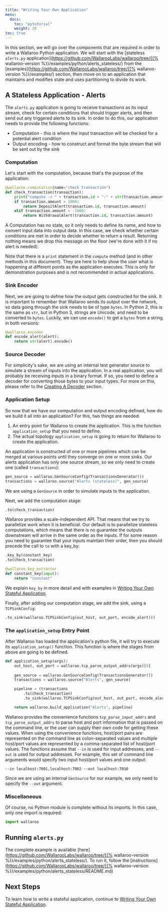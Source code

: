```yaml
---
title: "Writing Your Own Application"
menu:
  docs:
    toc: "pytutorial"
    weight: 20
toc: true
---
```

In this section, we will go over the components that are required in order to write a Wallaroo Python application. We will start with the [stateless `alerts.py` application](https://github.com/WallarooLabs/wallaroo/tree/{{% wallaroo-version %}}/examples/python/alerts_stateless/) from the [examples](https://github.com/WallarooLabs/wallaroo/tree/{{% wallaroo-version %}}/examples/) section, then move on to an application that maintains and modifies state and uses partitioning to divide its work.

## A Stateless Application - Alerts

The `alerts.py` application is going to receive transactions as its input stream, check for certain conditions that should trigger alerts, and then send out any triggered alerts to its sink. In order to do this, our application needs to provide the following functions:

* Computation - this is where the input transaction will be checked for a potential alert condition
* Output encoding - how to construct and format the byte stream that will be sent out by the sink

### Computation

Let's start with the computation, because that's the purpose of the application:

```python
@wallaroo.computation(name="check transaction")
def check_transaction(transaction):
    print("compute -> " + transaction.id + ":" + str(transaction.amount))
    if transaction.amount > 1000:
        return DepositAlert(transaction.id, transaction.amount)
    elif transaction.amount < -1000:
        return WithdrawalAlert(transaction.id, transaction.amount)
```

A Computation has no state, so it only needs to define its name, and how to convert input data into output data. In this case, we check whether certain conditions are met in order to decide whether to return a result. Returning nothing means we drop this message on the floor (we're done with it if no alert is needed).

Note that there is a `print` statement in the `compute` method (and in other methods in this document). They are here to help show the user what is happening at different points as the application executes. This is only for demonstration purposes and is not recommended in actual applications.

### Sink Encoder

Next, we are going to define how the output gets constructed for the sink. It is important to remember that Wallaroo sends its output over the network, so data going through the sink needs to be of type `bytes`. In Python 2, this is the same as `str`, but in Python 3, strings are Unicode, and need to be converted to `bytes`. Luckily, we can use `encode()` to get a `bytes` from a string in both versions:

```python
@wallaroo.encoder
def encode_alert(alert):
    return str(alert).encode()
```

### Source Decoder

For simplicity's sake, we are using an internal test generator source to simulate a stream of inputs into the application. In a real application, you will probably be receiving inputs in a binary format. If so, you need to define a decoder for converting those bytes to your input types. For more on this, please refer to the [Creating A Decoder](/python-tutorial/tcp-decoders-and-encoders/#creating-a-decoder) section.

### Application Setup

So now that we have our computation and output encoding defined, how do we build it all into an application?
For this, two things are needed:
1. An entry point for Wallaroo to create the application. This is the function `application_setup` that you need to define.
2. The actual topology `application_setup` is going to return for Wallaroo to create the application.

An application is constructed of one or more pipelines which can be merged at various points until they converge on one or more sinks. Our alerts application has only one source stream, so we only need to create one (called `transactions`):

```python
gen_source = wallaroo.GenSourceConfig(TransactionsGenerator())
transactions = wallaroo.source("Alerts (stateless)", gen_source)
```

We are using a `GenSource` in order to simulate inputs to the application.

Next, we add the computation stage:

```python
.to(check_transaction)
```

Wallaroo provides a scale-independent API. That means that we try to parallelize work when it is beneficial. Our default is to parallelize stateless computations, which means that there is no guarantee the outputs downstream will arrive in the same order as the inputs. If for some reason you need to guarantee that your inputs maintain their order, then you should precede the call to `to` with a key_by:

```python
.key_by(constant_key)
.to(check_transaction)

@wallaroo.key_extractor
def constant_key(input):
    return "constant"
```

We explain `key_by` in more detail and with examples in [Writing Your Own Stateful Application](/python-tutorial/writing-your-own-stateful-application/). 

Finally, after adding our computation stage, we add the sink, using a `TCPSinkConfig`:

```python
.to_sink(wallaroo.TCPSinkConfig(out_host, out_port, encode_alert)))
```

### The `application_setup` Entry Point

After Wallaroo has loaded the application's python file, it will try to execute its `application_setup()` function. This function is where the stages from above are going to be defined.

```python
def application_setup(args):
    out_host, out_port = wallaroo.tcp_parse_output_addrs(args)[0]
    
    gen_source = wallaroo.GenSourceConfig(TransactionsGenerator())
    transactions = wallaroo.source("Alerts", gen_source)

    pipeline = (transactions
        .to(check_transaction)
        .to_sink(wallaroo.TCPSinkConfig(out_host, out_port, encode_alert)))

    return wallaroo.build_application("Alerts", pipeline)
```

Wallaroo provides the convenience functions `tcp_parse_input_addrs` and `tcp_parse_output_addrs` to parse host and port information that is passed on the command line, or the user can supply their own code for getting these values. When using the convenience functions, host/port pairs are represented on the command line as colon-separated values and multiple host/port values are represented by a comma-separated list of host/port values. The functions assume that `--in` is used for input addresses, and `--out` is used for output addresses. For example, this set of command line arguments would specify two input host/port values and one output:

```
--in localhost:7001,localhost:7002 --out localhost:7010
```

Since we are using an internal `GenSource` for our example, we only need to specify the `--out` argument.

### Miscellaneous

Of course, no Python module is complete without its imports. In this case, only one import is required:

```python
import wallaroo
```

## Running `alerts.py`

The complete example is available [here](https://github.com/WallarooLabs/wallaroo/tree/{{% wallaroo-version %}}/examples/python/alerts_stateless/). To run it, follow the [instructions](https://github.com/WallarooLabs/wallaroo/tree/{{% wallaroo-version %}}/examples/python/alerts_stateless/README.md)

## Next Steps

To learn how to write a stateful application, continue to [Writing Your Own Stateful Application](/python-tutorial/writing-your-own-stateful-application/).
